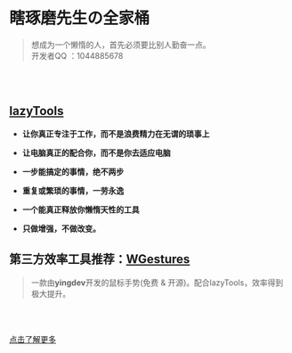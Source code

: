 # **瞎琢磨先生の全家桶**
> 想成为一个懒惰的人，首先必须要比别人勤奋一点。<br/>
> 开发者QQ ：1044885678

<br>
<br>

## [lazyTools](https://xiazuomo.github.io/lazyTools)

- **让你真正专注于工作，而不是浪费精力在无谓的琐事上**

- **让电脑真正的配合你，而不是你去适应电脑**

- **一步能搞定的事情，绝不两步**

- **重复或繁琐的事情，一劳永逸**

- **一个能真正释放你懒惰天性的工具**

- **只做增强，不做改变。**


## 第三方效率工具推荐：[WGestures](http://www.yingdev.com/projects/wgestures)
> 一款由**yingdev**开发的鼠标手势(免费 & 开源)。配合lazyTools，效率得到极大提升。

<br>

<br>

[点击了解更多](https://github.com/1044885678/lazyTools)
